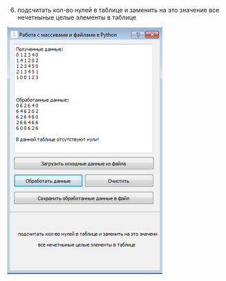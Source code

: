 ﻿6. подсчитать кол-во нулей в таблице и заменить на это значение
все нечетныные целые элементы в таблице 


![srcreenshot](screen.png)

